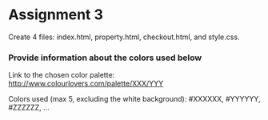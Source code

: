 Assignment 3
============

Create 4 files: index.html, property.html, checkout.html, and style.css.


### Provide information about the colors used below

Link to the chosen color palette: http://www.colourlovers.com/palette/XXX/YYY

Colors used (max 5, excluding the white background): #XXXXXX, #YYYYYY, #ZZZZZZ, ...
